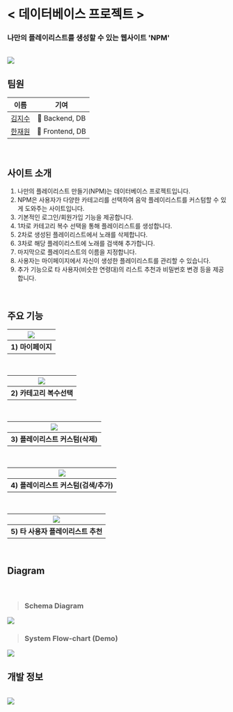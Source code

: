 # < 데이터베이스 프로젝트 >

### 나만의 플레이리스트를 생성할 수 있는 웹사이트 'NPM'

<br>

<img src="Reference_file/s.png">

<br>

## 팀원

|이름|기여|
|:--:|:--:|
|[김지수](https://github.com/ghis22130)|📂 Backend, DB|
|[한재원](https://github.com/hanjo8813)|📄 Frontend, DB|

<br>

## 사이트 소개

1. 나만의 플레이리스트 만들기(NPM)는 데이터베이스 프로젝트입니다.
2. NPM은 사용자가 다양한 카테고리를 선택하여 음악 플레이리스트를 커스텀할 수 있게 도와주는 사이트입니다.
3. 기본적인 로그인/회원가입 기능을 제공합니다.
4. 1차로 카테고리 복수 선택을 통해 플레이리스트를 생성합니다.
5. 2차로 생성된 플레이리스트에서 노래를 삭제합니다.
6. 3차로 해당 플레이리스트에 노래를 검색해 추가합니다.
7. 마지막으로 플레이리스트의 이름을 지정합니다.
8. 사용자는 마이페이지에서 자신이 생성한 플레이리스트를 관리할 수 있습니다.
9. 추가 기능으로 타 사용자(비슷한 연령대)의 리스트 추천과 비밀번호 변경 등을 제공합니다.

<br>

## 주요 기능

|<img src="Reference_file/3.png">|
|:--:|
|**1) 마이페이지**|
<br>

|<img src="Reference_file/2.png">|
|:--:|
|**2) 카테고리 복수선택**|
<br>

|<img src="Reference_file/4.png">|
|:--:|
|**3) 플레이리스트 커스텀(삭제)**|
<br>

|<img src="Reference_file/5.png">|
|:--:|
|**4) 플레이리스트 커스텀(검색/추가)**|
<br>

|<img src="Reference_file/6.png">|
|:--:|
|**5) 타 사용자 플레이리스트 추천**|
<br>

## Diagram
<br>

> ### Schema Diagram
<img src="Reference_file/ds.png">

<br>

> ### System Flow-chart (Demo)
<img src="Reference_file/sf.png">

<br>

## 개발 정보
<br>
<img src="Reference_file/e.png">

